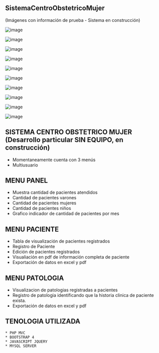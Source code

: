 ## SistemaCentroObstetricoMujer

(Imágenes con información de prueba - Sistema en construcción)

![image](https://user-images.githubusercontent.com/14944400/116325274-6614e100-a787-11eb-8d70-c46d94b64116.png)

![image](https://user-images.githubusercontent.com/14944400/116325585-1b479900-a788-11eb-8221-6441d411b331.png)

![image](https://user-images.githubusercontent.com/14944400/116325607-27cbf180-a788-11eb-8451-864f03c006df.png)

![image](https://user-images.githubusercontent.com/14944400/116325639-387c6780-a788-11eb-95ea-589fbfbda152.png)

![image](https://user-images.githubusercontent.com/14944400/116325664-47631a00-a788-11eb-88a1-0620ec9393fa.png)

![image](https://user-images.githubusercontent.com/14944400/116325678-55189f80-a788-11eb-8bea-f99926444ad8.png)

![image](https://user-images.githubusercontent.com/14944400/116325700-619cf800-a788-11eb-9296-4ebe2ea9746a.png)

![image](https://user-images.githubusercontent.com/14944400/116325740-7c6f6c80-a788-11eb-9e31-798226e22050.png)

![image](https://user-images.githubusercontent.com/14944400/116325759-8b561f00-a788-11eb-8770-d0f860527893.png)

![image](https://user-images.githubusercontent.com/14944400/116325776-95781d80-a788-11eb-9d07-6c5758810c94.png)

## SISTEMA CENTRO OBSTETRICO MUJER (Desarrollo particular SIN EQUIPO, en construcción)


* Momentaneamente cuenta con 3 menús
* Multiusuario

## MENU PANEL


* Muestra cantidad de pacientes atendidos
* Cantidad de pacientes varones
* Cantidad de pacientes mujeres
* Cantidad de pacientes niños
* Grafico indicador de cantidad de pacientes por mes

## MENU PACIENTE


* Tabla de visualización de pacientes registrados
* Registro de Paciente
* Edición de pacientes registrados
* Visualiación en pdf de información completa de paciente
* Exportación de datos en excel y pdf

## MENU PATOLOGIA


* Visualizacion de patologias registradas a pacientes
* Registro de patologia identificando que la historia clinica de paciente exista.
* Exportación de datos en excel y pdf

## TENOLOGIA UTILIZADA

```
* PHP MVC
* BOOTSTRAP 4
* JAVASCRIPT JQUERY
* MYSQL SERVER
```

